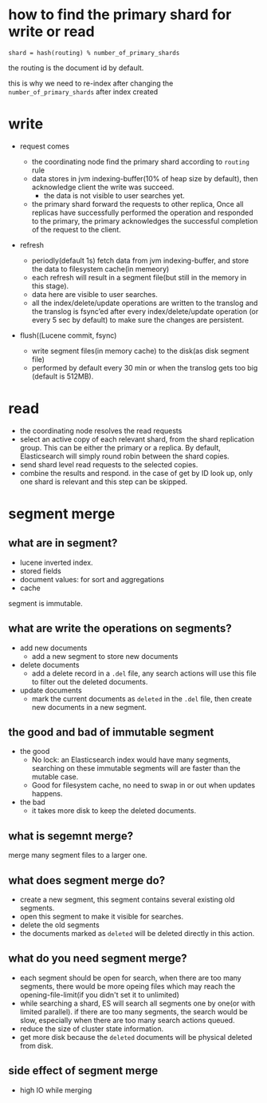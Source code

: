 # how to find the primary shard for write or read

```
shard = hash(routing) % number_of_primary_shards
```
the routing is the document id by default.

this is why we need to re-index after changing the `number_of_primary_shards` after index created

# write

- request comes
  - the coordinating node find the primary shard according to `routing` rule
  - data stores in jvm indexing-buffer(10% of heap size by default), then acknowledge client the write was succeed.
    - the data is not visible to user searches yet.
  - the primary shard forward the requests to other replica, Once all replicas have successfully performed the operation and responded to the primary, the primary acknowledges the successful completion of the request to the client.
  
- refresh
  - periodly(default 1s) fetch data from jvm indexing-buffer, and store the data to filesystem cache(in memeory)
  - each refresh will result in a segment file(but still in the memory in this stage).
  - data here are visible to user searches.
  - all the index/delete/update operations are written to the translog and the translog is fsync’ed after every index/delete/update operation (or every 5 sec by default) to make sure the changes are persistent.
- flush((Lucene commit, fsync)
  - write segment files(in memory cache) to the disk(as disk segment file)
  - performed by default every 30 min or when the translog gets too big (default is 512MB).
  

  
 # read
- the coordinating node resolves the read requests
- select an active copy of each relevant shard, from the shard replication group. This can be either the primary or a replica. By default, Elasticsearch will simply round robin between the shard copies.
- send shard level read requests to the selected copies.  
- combine the results and respond. in the case of get by ID look up, only one shard is relevant and this step can be skipped.
 
# segment merge

## what are in segment?
- lucene inverted index.
- stored fields
- document values: for sort and aggregations
- cache

segment is immutable.

## what are write the operations on segments?

- add new documents
  - add a new segment to store new documents
- delete documents
  - add a delete record in a `.del` file, any search actions will use this file to filter out the deleted documents.
- update documents
  - mark the current documents as `deleted` in the `.del` file, then create new documents in a new segment.
## the good and bad of immutable segment

- the good 
  - No lock: an Elasticsearch index would have many segments, searching on these immutable segments will are faster than the mutable case.
  - Good for filesystem cache, no need to swap in or out when updates happens.
- the bad
  - it takes more disk to keep the deleted documents.

## what is segemnt merge?

 merge many segment files to a larger one.
 
## what does segment merge do?
 
- create a new segment, this segment contains several existing old segments.
- open this segment to make it visible for searches.
- delete the old segments
- the documents marked as `deleted` will be deleted directly in this action.

## what do you need segment merge?
 
- each segment should be open for search, when there are too many segments, there would be more opeing files which may reach the opening-file-limit(if you didn't set it to unlimited)
- while searching a shard, ES will search all segments one by one(or with limited parallel). if there are too many segments, the search would be slow, especially when there are too many search actions queued.
- reduce the size of cluster state information.
- get more disk because the `deleted` documents will be physical deleted from disk.

## side effect of segment merge

- high IO while merging
